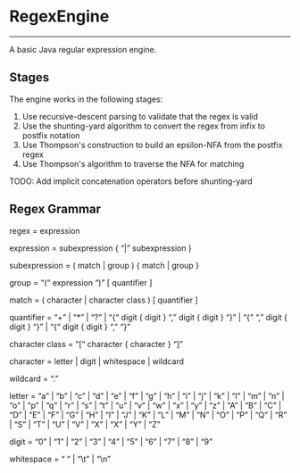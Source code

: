 # RegexEngine

---

A basic Java regular expression engine.

## Stages

The engine works in the following stages:

1. Use recursive-descent parsing to validate that the regex is valid
2. Use the shunting-yard algorithm to convert the regex from infix to postfix notation
3. Use Thompson's construction to build an epsilon-NFA from the postfix regex
4. Use Thompson's algorithm to traverse the NFA for matching

TODO: Add implicit concatenation operators before shunting-yard

## Regex Grammar

regex = expression

expression = subexpression { “|” subexpression }

subexpression = ( match | group ) { match | group }

group = “(“ expression “)” [ quantifier ]

match = ( character | character class ) [ quantifier ]

quantifier = “+” | “*” | “?” | “{“ digit { digit } “,” digit { digit } “}” | “{“ “,” digit { digit } “}” | “{“ digit { digit } “,” “}”

character class = “[“ character { character } “]”

character = letter | digit | whitespace | wildcard

wildcard = “.”

letter = “a” | “b” | “c” | “d” | “e” | “f” | “g” | “h” | “i” | “j” | “k” | “l” | “m” | “n” | “o” | “p” | “q” | “r” | “s” | “t” | “u” | “v” | “w” | “x” | “y” | “z” | “A” | “B” | “C” | “D” | “E” | “F” | “G” | “H” | “I” | “J” | “K” | “L” | “M” | “N” | “O” | “P” | “Q” | “R” | “S” | “T” | “U” | “V” | “X” | “X” | “Y” | “Z”

digit = “0” | “1” | “2” | “3” | “4” | “5” | “6” | “7” | “8” | “9”

whitespace = “ “ | “\t” | “\n”

